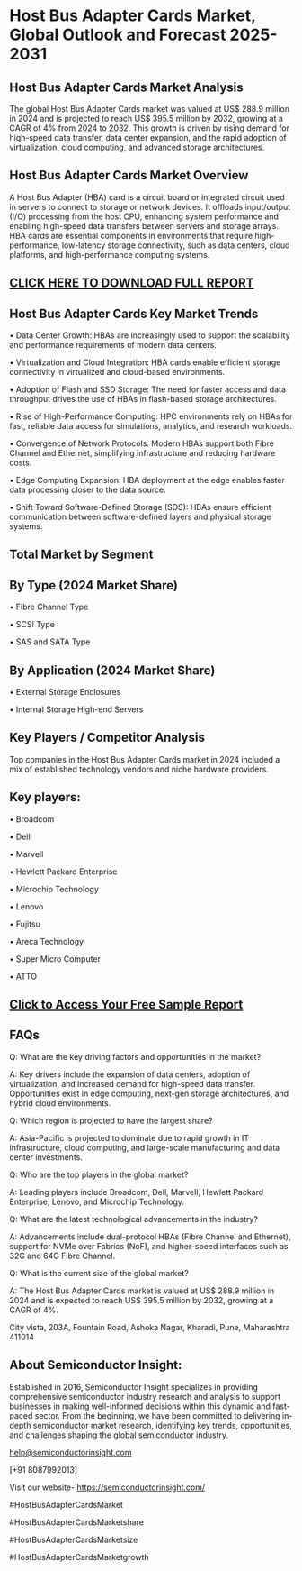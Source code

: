 Host Bus Adapter Cards Market, Global Outlook and Forecast 2025-2031
=
Host Bus Adapter Cards Market Analysis
-
The global Host Bus Adapter Cards market was valued at US$ 288.9 million in 2024 and is projected to reach US$ 395.5 million by 2032, growing at a CAGR of 4% from 2024 to 2032. This growth is driven by rising demand for high-speed data transfer, data center expansion, and the rapid adoption of virtualization, cloud computing, and advanced storage architectures.

Host Bus Adapter Cards Market Overview
-
A Host Bus Adapter (HBA) card is a circuit board or integrated circuit used in servers to connect to storage or network devices. It offloads input/output (I/O) processing from the host CPU, enhancing system performance and enabling high-speed data transfers between servers and storage arrays. HBA cards are essential components in environments that require high-performance, low-latency storage connectivity, such as data centers, cloud platforms, and high-performance computing systems.

[CLICK HERE TO DOWNLOAD FULL REPORT](https://semiconductorinsight.com/report/host-bus-adapter-cards-market/)
-
Host Bus Adapter Cards Key Market Trends
-
•	Data Center Growth: HBAs are increasingly used to support the scalability and performance requirements of modern data centers.

•	Virtualization and Cloud Integration: HBA cards enable efficient storage connectivity in virtualized and cloud-based environments.

•	Adoption of Flash and SSD Storage: The need for faster access and data throughput drives the use of HBAs in flash-based storage architectures.

•	Rise of High-Performance Computing: HPC environments rely on HBAs for fast, reliable data access for simulations, analytics, and research workloads.

•	Convergence of Network Protocols: Modern HBAs support both Fibre Channel and Ethernet, simplifying infrastructure and reducing hardware costs.

•	Edge Computing Expansion: HBA deployment at the edge enables faster data processing closer to the data source.

•	Shift Toward Software-Defined Storage (SDS): HBAs ensure efficient communication between software-defined layers and physical storage systems.

Total Market by Segment
-
By Type (2024 Market Share)
-
•	Fibre Channel Type

•	SCSI Type

•	SAS and SATA Type

By Application (2024 Market Share)
-
•	External Storage Enclosures

•	Internal Storage High-end Servers

Key Players / Competitor Analysis
-
Top companies in the Host Bus Adapter Cards market in 2024 included a mix of established technology vendors and niche hardware providers.

Key players:
-
•	Broadcom

•	Dell

•	Marvell

•	Hewlett Packard Enterprise

•	Microchip Technology

•	Lenovo

•	Fujitsu

•	Areca Technology

•	Super Micro Computer

•	ATTO

[Click to Access Your Free Sample Report](https://semiconductorinsight.com/report/host-bus-adapter-cards-market/)
-
FAQs
-
Q: What are the key driving factors and opportunities in the market?

A: Key drivers include the expansion of data centers, adoption of virtualization, and increased demand for high-speed data transfer. Opportunities exist in edge computing, next-gen storage architectures, and hybrid cloud environments.

Q: Which region is projected to have the largest share?

A: Asia-Pacific is projected to dominate due to rapid growth in IT infrastructure, cloud computing, and large-scale manufacturing and data center investments.

Q: Who are the top players in the global market?

A: Leading players include Broadcom, Dell, Marvell, Hewlett Packard Enterprise, Lenovo, and Microchip Technology.

Q: What are the latest technological advancements in the industry?

A: Advancements include dual-protocol HBAs (Fibre Channel and Ethernet), support for NVMe over Fabrics (NoF), and higher-speed interfaces such as 32G and 64G Fibre Channel.

Q: What is the current size of the global market?

A: The Host Bus Adapter Cards market is valued at US$ 288.9 million in 2024 and is expected to reach US$ 395.5 million by 2032, growing at a CAGR of 4%.

City vista, 203A, Fountain Road, Ashoka Nagar, Kharadi, Pune, Maharashtra 411014

About Semiconductor Insight:
-
Established in 2016, Semiconductor Insight specializes in providing comprehensive semiconductor industry research and analysis to support businesses in making well-informed decisions within this dynamic and fast-paced sector. From the beginning, we have been committed to delivering in-depth semiconductor market research, identifying key trends, opportunities, and challenges shaping the global semiconductor industry.

help@semiconductorinsight.com 

[+91 8087992013] 

Visit our website- https://semiconductorinsight.com/ 

#HostBusAdapterCardsMarket

#HostBusAdapterCardsMarketshare

#HostBusAdapterCardsMarketsize

#HostBusAdapterCardsMarketgrowth



